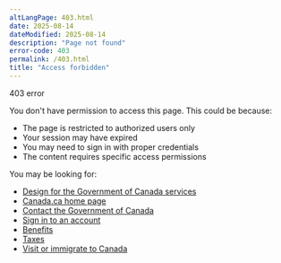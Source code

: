 ```yaml
---
altLangPage: 403.html
date: 2025-08-14
dateModified: 2025-08-14
description: "Page not found"
error-code: 403
permalink: /403.html
title: "Access forbidden"
---
```


<p class="label label-danger">403 error</p>
<p>You don't have permission to access this page. This could be because:</p>
<ul>
  <li>The page is restricted to authorized users only</li>
  <li>Your session may have expired</li>
  <li>You may need to sign in with proper credentials</li>
  <li>The content requires specific access permissions</li>
</ul>
<p>You may be looking for:</p>
<ul>
  <li><a href="https://design.canada.ca/">Design for the Government of Canada services</a></li>
  <li><a href="https://www.canada.ca/en/">Canada.ca home page</a></li>
  <li><a href="https://www.canada.ca/en/">Contact the Government of Canada</a></li>
  <li><a href="https://www.canada.ca/en/">Sign in to an account</a></li>
  <li><a href="https://www.canada.ca/en/">Benefits</a></li>
  <li><a href="https://www.canada.ca/en/">Taxes</a></li>
  <li><a href="https://www.canada.ca/en/">Visit or immigrate to Canada</a></li>
</ul>
